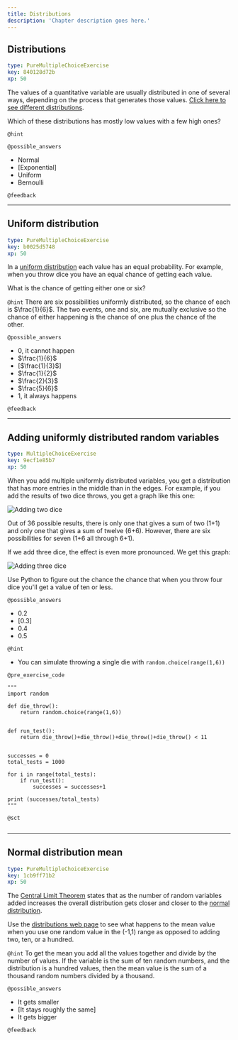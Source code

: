 ```yaml
---
title: Distributions
description: 'Chapter description goes here.'
---
```


## Distributions

```yaml
type: PureMultipleChoiceExercise
key: 840128d72b
xp: 50
```

The values of a quantitative variable are usually distributed in one of several ways, depending on the process that generates those values. [Click here to see different distributions](http://simple-tech.com/public_html/statistics/distributions.html).

Which of these distributions has mostly low values with a few high ones?

`@hint`


`@possible_answers`
- Normal
- [Exponential]
- Uniform
- Bernoulli

`@feedback`


---

## Uniform distribution

```yaml
type: PureMultipleChoiceExercise
key: b0025d5748
xp: 50
```

In a [uniform distribution](http://mathworld.wolfram.com/UniformDistribution.html) each value has an equal probability. For example, when you throw dice you have an equal chance of getting each value.

What is the chance of getting either one or six?

`@hint`
There are six possibilities uniformly distributed, so the chance of each is $\frac{1}{6}$. The two events, one and six, are mutually exclusive so the chance of either happening is the chance of one plus the chance of the other.

`@possible_answers`
- $0$, it cannot happen
- $\frac{1}{6}$
- [$\frac{1}{3}$]
- $\frac{1}{2}$
- $\frac{2}{3}$
- $\frac{5}{6}$
- $1$, it always happens

`@feedback`


---

## Adding uniformly distributed random variables

```yaml
type: MultipleChoiceExercise
key: 9ecf1e85b7
xp: 50
```

When you add multiple uniformly distributed variables, you get a distribution that has more entries in the middle than in the edges. For example, if you add the results of two dice throws, you get a graph like this one:

![Adding two dice](https://assets.datacamp.com/production/repositories/5515/datasets/7ea5ff962c69dcf1c150edeefb18b0be9b66ca75/two_dice.png)

Out of 36 possible results, there is only one that gives a sum of two (1+1) and only one that gives a sum of twelve (6+6). However, there are six possibilities for seven (1+6 all through 6+1). 

If we add three dice, the effect is even more pronounced. We get this graph:

![Adding three dice](https://assets.datacamp.com/production/repositories/5515/datasets/91de587281abb23156c84c55fc4c34449c56c927/three_dice.png)

Use Python to figure out the chance the chance that when you throw four dice you'll get a value of ten or less.

`@possible_answers`
- 0.2
- [0.3]
- 0.4
- 0.5

`@hint`
* You can simulate throwing a single die with `random.choice(range(1,6))`

`@pre_exercise_code`
```{python}
"""
import random

def die_throw():
	return random.choice(range(1,6))
  
  
def run_test():
	return die_throw()+die_throw()+die_throw()+die_throw() < 11
    
    
successes = 0
total_tests = 1000

for i in range(total_tests):
    if run_test():
        successes = successes+1
        
print (successes/total_tests)
"""
```

`@sct`
```{python}

```

---

## Normal distribution mean

```yaml
type: PureMultipleChoiceExercise
key: 1cb9ff71b2
xp: 50
```

The [Central Limit Theorem](https://en.wikipedia.org/wiki/Central_limit_theorem) states that as the number of random variables added increases the overall distribution gets closer and closer to the [normal distribution](https://en.wikipedia.org/wiki/Normal_distribution). 

Use the [distributions web page](http://simple-tech.com/public_html/statistics/distributions.html) to see what happens to the mean value when you use one random value in the (-1,1) range as opposed to adding two, ten, or a hundred.

`@hint`
To get the mean you add all the values together and divide by the number of values. If the variable is the sum of ten random numbers, and the distribution is a hundred values, then the mean value is the sum of a thousand random numbers divided by a thousand.

`@possible_answers`
- It gets smaller
- [It stays roughly the same]
- It gets bigger

`@feedback`
